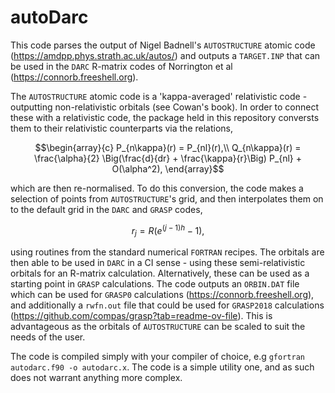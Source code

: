 # autoDarc
This code parses the output of Nigel Badnell's `AUTOSTRUCTURE` atomic code (https://amdpp.phys.strath.ac.uk/autos/) and outputs a `TARGET.INP` that can be used in the `DARC` R-matrix codes of Norrington et al (https://connorb.freeshell.org).

The `AUTOSTRUCTURE` atomic code is a 'kappa-averaged' relativistic code - outputting non-relativistic orbitals (see Cowan's book). In order to connect these with a relativistic code, the package held in this repository conversts them to their relativistic counterparts via the relations,

$$\begin{array}{c}
P_{n\kappa}(r) = P_{nl}(r),\\
Q_{n\kappa}(r) = \frac{\alpha}{2} \Big(\frac{d}{dr} + \frac{\kappa}{r}\Big) P_{nl} + O(\alpha^2),
\end{array}$$

which are then re-normalised. To do this conversion, the code makes a selection of points from `AUTOSTRUCTURE`'s grid, and then interpolates them on to the default grid in the `DARC` and `GRASP` codes,

$$
r_j = R \big( e^{(j-1)h} -1 \big),
$$

using routines from the standard numerical `FORTRAN` recipes. The orbitals are then able to be used in `DARC` in a CI sense - using these semi-relativistic orbitals for an R-matrix calculation. Alternatively, these can be used as a starting point in `GRASP` calculations. The code outputs an `ORBIN.DAT` file which can be used for `GRASP0` calculations (https://connorb.freeshell.org), and additionally a `rwfn.out` file that could be used for `GRASP2018` calculations (https://github.com/compas/grasp?tab=readme-ov-file). This is advantageous as the orbitals of `AUTOSTRUCTURE` can be scaled to suit the needs of the user.

The code is compiled simply with your compiler of choice, e.g 
`gfortran autodarc.f90 -o autodarc.x`. The code is a simple utility one, and as such does not warrant anything more complex.
